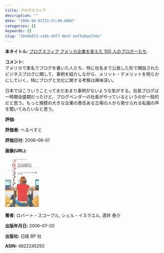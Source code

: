 ```yaml
---
title: ブログスフィア
description: ""
date: "2006-08-01T21:53:00.000Z"
categories: []
keywords: []
slug: "1b04b073-a1bb-49f7-8b47-baf5e8ae534a"
---
```


**本タイトル:** [ブログスフィア アメリカ企業を変えた 100 人のブロガーたち](http://www.amazon.co.jp/exec/obidos/ASIN/4822245292/mrchildrenonl-22/ref=nosim/)

**コメント:**   
アメリカで実名でブログを書いた人たち、特に社名まで公表した形で開設されたビジネスブログに関して、事例を紹介しながら、メリット・デメリットを明らかにしていく。特にブログと文化に関する考察は興味深い。

日本ではこういうことってまだあまり事例がないような気がする。社長ブログは一時期全盛期だったけど、ブログベンダーの社長がやっているというのが一般的だと思う。もっと規模の大きな企業の責任ある立場の人から発せられる私服の声を聞いてみたいなと思う。

**評価:**

**評価者:** へるべすと

**評価日付:** 2006–08–01

**画像(URL):**

![](0__VmCLg4aMUOPNzxrW.jpg)

**著者:** ロバート・スコーブル, シェル・イスラエル, 酒井 泰介

**出版年月日:** 2006–07–20

**出版社:** 日経 BP 社

**ASIN:** 4822245292
